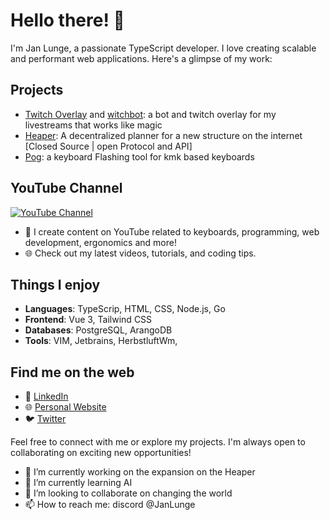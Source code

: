 <!-- Jan Lunge -->
# Hello there! 👋

I'm Jan Lunge, a passionate TypeScript developer. I love creating scalable and performant web applications. Here's a glimpse of my work:

## Projects
- [Twitch Overlay](https://github.com/JanLunge/twitch-overlay) and [witchbot](https://github.com/JanLunge/witchbot): a bot and twitch overlay for my livestreams that works like magic
- [Heaper](https://heaper.de): A decentralized planner for a new structure on the internet [Closed Source | open Protocol and API]
- [Pog](https://github.com/JanLunge/pog): a keyboard Flashing tool for kmk based keyboards

## YouTube Channel

[![YouTube Channel](https://img.shields.io/badge/-Subscribe-red?style=for-the-badge&logo=youtube)](https://www.youtube.com/JanLunge)
- 🎥 I create content on YouTube related to keyboards, programming, web development, ergonomics and more!
- 🌐 Check out my latest videos, tutorials, and coding tips.

## Things I enjoy

- **Languages**: TypeScrip, HTML, CSS, Node.js, Go
- **Frontend**: Vue 3, Tailwind CSS
- **Databases**: PostgreSQL, ArangoDB
- **Tools**: VIM, Jetbrains, HerbstluftWm,

## Find me on the web

- 💼 [LinkedIn](https://www.linkedin.com/in/jan-lunge-9381881b4/)
- 🌐 [Personal Website](https://blog.heaper.de)
- 🐦 [Twitter](https://twitter.com/JanLunge)

Feel free to connect with me or explore my projects. I'm always open to collaborating on exciting new opportunities!

<!--
Badges, stats, or any other visually appealing elements can be added here using Markdown or HTML.
-->


- 🔭 I’m currently working on the expansion on the Heaper
- 🌱 I’m currently learning AI
- 👯 I’m looking to collaborate on changing the world
- 📫 How to reach me: discord @JanLunge
